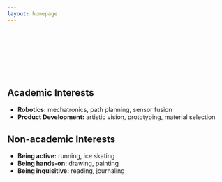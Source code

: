 ```yaml
---
layout: homepage
---
```

<br>
<br>
<br>
<br>
<br>
<br>



## Academic Interests

- **Robotics:** mechatronics, path planning, sensor fusion
- **Product Development:** artistic vision, prototyping, material selection



## Non-academic Interests

- **Being active:** running, ice skating
- **Being hands-on:** drawing, painting
- **Being inquisitive:** reading, journaling
